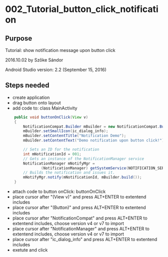 # 002_Tutorial_button_click_notification

## Purpose
Tutorial: show notification message upon button click

2016.10.02 by Szőke Sándor

Android Studio version: 2.2 (September 15, 2016)

## Steps needed
* create application
* drag button onto layout
* add code to: class MainActivity 

```java
    public void buttonOnClick(View v)
    {
        NotificationCompat.Builder mBuilder = new NotificationCompat.Builder(this);
        mBuilder.setSmallIcon(ic_dialog_info);
        mBuilder.setContentTitle("Notification Demo");
        mBuilder.setContentText("Demo notification upon button click!");

        // Sets an ID for the notification
        int mNotificationId = 001;
        // Gets an instance of the NotificationManager service
        NotificationManager mNotifyMgr =
                (NotificationManager) getSystemService(NOTIFICATION_SERVICE);
        // Builds the notification and issues it.
        mNotifyMgr.notify(mNotificationId, mBuilder.build());
    }
```
* attach code to button onClick: buttonOnClick
* place cursor after "(View v)" and press ALT+ENTER to extentend includes
* place cursor after "(Button)" and press ALT+ENTER to extentend includes
* place cursor after "NotificationCompat" and press ALT+ENTER to extentend includes, choose version v4 or v7 to import
* place cursor after "NotificationManager" and press ALT+ENTER to extentend includes, choose version v4 or v7 to import
* place cursor after "ic_dialog_info" and press ALT+ENTER to extentend includes
* exetute and click

